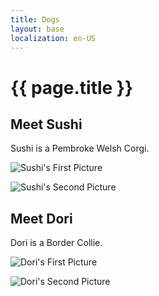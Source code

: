 ```yaml
---
title: Dogs
layout: base
localization: en-US
---
```


# {{ page.title }}

## Meet Sushi

Sushi is a Pembroke Welsh Corgi.

![Sushi's First Picture](/dogs/$/sushi.1.jpg)

![Sushi's Second Picture](/dogs/$/sushi.2.jpg)

## Meet Dori

Dori is a Border Collie.

![Dori's First Picture](/dogs/$/dori.1.jpg)

![Dori's Second Picture](/dogs/$/dori.2.jpg)
